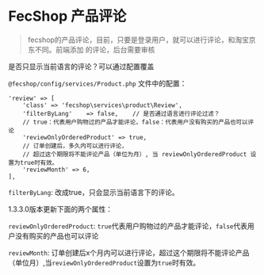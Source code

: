 FecShop 产品评论
================

> fecshop的产品评论，目前，只要是登录用户，就可以进行评论，和淘宝京东不同。前端添加
> 的评论，后台需要审核



是否只显示当前语言的评论？可以通过配置覆盖

`@fecshop/config/services/Product.php` 文件中的配置：

```	
'review' => [
	'class' => 'fecshop\services\product\Review',
    'filterByLang'    => false,    // 是否通过语言进行评论过滤？
    // true：代表用户购物过的产品才能评论，false：代表用户没有购买的产品也可以评论
    'reviewOnlyOrderedProduct' => true,
    // 订单创建后，多久内可以进行评论，
    // 超过这个期限将不能评论产品（单位为月）, 当 reviewOnlyOrderedProduct 设置为true时有效。
    'reviewMonth' => 6,
],
```

`filterByLang`: 改成true，只会显示当前语言下的评论。

1.3.3.0版本更新下面的两个属性：

`reviewOnlyOrderedProduct`: `true`代表用户购物过的产品才能评论，`false`代表用户没有购买的产品也可以评论

`reviewMonth`: 订单创建后x个月内可以进行评论，超过这个期限将不能评论产品（单位月）,当`reviewOnlyOrderedProduct`设置为`true`时有效。














